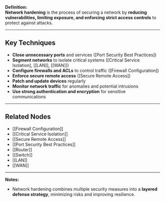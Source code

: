 **Definition:**  
**Network hardening** is the process of securing a network by **reducing vulnerabilities, limiting exposure, and enforcing strict access controls** to protect against attacks.

---

## **Key Techniques**  
- **Close unnecessary ports** and services ([Port Security Best Practices])  
- **Segment networks** to isolate critical systems ([Critical Service Isolation], [[LAN]], [[WAN]])  
- **Configure firewalls and ACLs** to control traffic ([Firewall Configuration])  
- **Enforce secure remote access** ([Secure Remote Access])  
- **Patch and update devices** regularly  
- **Monitor network traffic** for anomalies and potential intrusions  
- **Use strong authentication and encryption** for sensitive communications  

---

## **Related Nodes**  
- [[Firewall Configuration]]  
- [[Critical Service Isolation]]  
- [[Secure Remote Access]]  
- [[Port Security Best Practices]]  
- [[Router]]  
- [[Switch]]  
- [[LAN]]  
- [[WAN]]  

---

**Notes:**  
- Network hardening combines multiple security measures into a **layered defense strategy**, minimizing risks and improving resilience.  